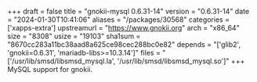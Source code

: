 +++
draft = false
title = "gnokii-mysql 0.6.31-14"
version = "0.6.31-14"
date = "2024-01-30T10:41:06"
aliases = "/packages/30568"
categories = ['xapps-extra']
upstreamurl = "https://www.gnokii.org"
arch = "x86_64"
size = "8308"
usize = "19103"
sha1sum = "8670cc283a11bc38aad8a625ce98cec288bc0e82"
depends = "['glib2', 'gnokii=0.6.31', 'mariadb-libs>=10.3.14']"
files = "['/usr/lib/smsd/libsmsd_mysql.la', '/usr/lib/smsd/libsmsd_mysql.so']"
+++
MySQL support for gnokii.